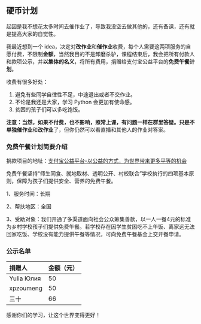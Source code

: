 ## 硬币计划

起因是我不想花太多时间去催作业了，导致我没空去做其他的，还有备课，还有就是提高大家的自觉性。

我最近想到一个 idea，决定对**改作业**和**催作业**收费，每个人需要这两项服务的自愿付费，不限制**金额**，当然我目的不是卸磨杀驴，课程结束后，我会把所有付款人和款项公示，并**以集体的名义**，将所有费用，捐赠给支付宝公益平台的**免费午餐计划**。

收费有很多好处：

1. 避免有些同学自律性不足，中途退出或者不交作业。
2. 不论是我还是大家，学习 Python 会更加有使命感。
3. 贫困的孩子们可以多吃饱饭。

**注意：**当然，如果不付费，也不影响，照常上课，有问题一样在群里答疑。只是不单独**催作业**和**改作业**了，但你仍然可以看直播和其他人的作业对答案。

### 免费午餐计划简要介绍

捐款项目的地址：[支付宝公益平台-以公益的方式，为世界带来更多平等的机会](https://love.alipay.com/donate/itemDetail.htm?name=2014010616214122130)

免费午餐坚持“师生同食、就地取材、透明公开、村校联合”学校执行的四项基本原则，保障为孩子们提供安全、营养的免费午餐。

1、服务时间：长期

2、帮扶地区：全国

3、受助对象：我们开通了多渠道面向社会公众筹集善款，以一人一餐4元的标准为乡村学校孩子们提供免费午餐。若学校存在因学生贫困吃不上午饭、离家远无法回家吃饭、学校没有能力提供午餐等情况，可向免费午餐基金上交开餐申请。

### 公示名单

| 捐赠人     | 金额（元） |
| :--------- | ---------- |
| Yulia Юлия | 50         |
| xpzoumeng  | 50         |
| 三十       | 66         |

感谢你们的学习，让这个世界变得更好！